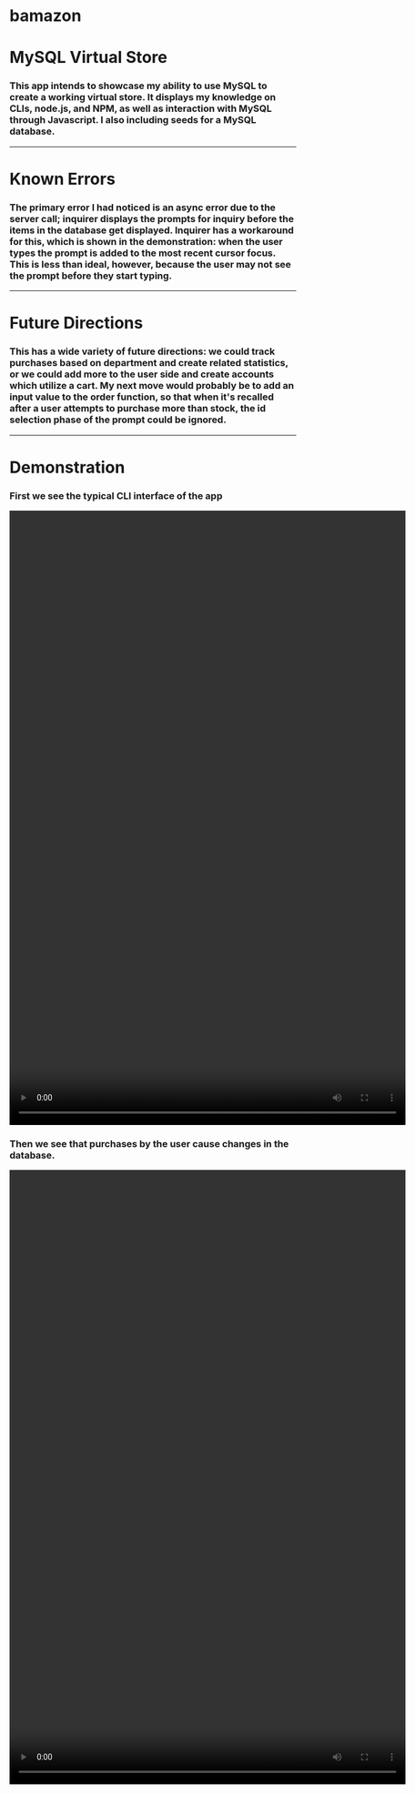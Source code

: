 # bamazon
<h1> MySQL Virtual Store</h1>

<h3> This app intends to showcase my ability to use MySQL to create a working virtual store. It displays my knowledge on CLIs, node.js, and NPM, as well as interaction with MySQL through Javascript. I also including seeds for a MySQL database.</h3> 


<hr>


<h1> Known Errors </h1>

<h3>The primary error I had noticed is an async error due to the server call; inquirer displays the prompts for inquiry before the items in the database get displayed. Inquirer has a workaround for this, which is shown in the demonstration: when the user types the prompt is added to the most recent cursor focus. This is less than ideal, however, because the user may not see the prompt before they start typing. </h3>


<hr>


<h1> Future Directions </h1>

<h3> This has a wide variety of future directions: we could track purchases based on department and create related statistics, or we could add more to the user side and create accounts which utilize a cart. My next move would probably be to add an input value to the order function, so that when it's recalled after a user attempts to purchase more than stock, the id selection phase of the prompt could be ignored. </h3>


<hr>

<h1> Demonstration </h1>

<h3>First we see the typical CLI interface of the app</h3>

<video width="696" height="1080" controls>
  <source src="/bmazon/images/UserFlow.mp4" type="video/mp4">
</video>



  <h3> Then we see that purchases by the user cause changes in the database.</h3>

<video width="696" height="1080" controls>
  <source src="/bmazon/images/ServerChange.mp4" type="video/mp4">
</video>